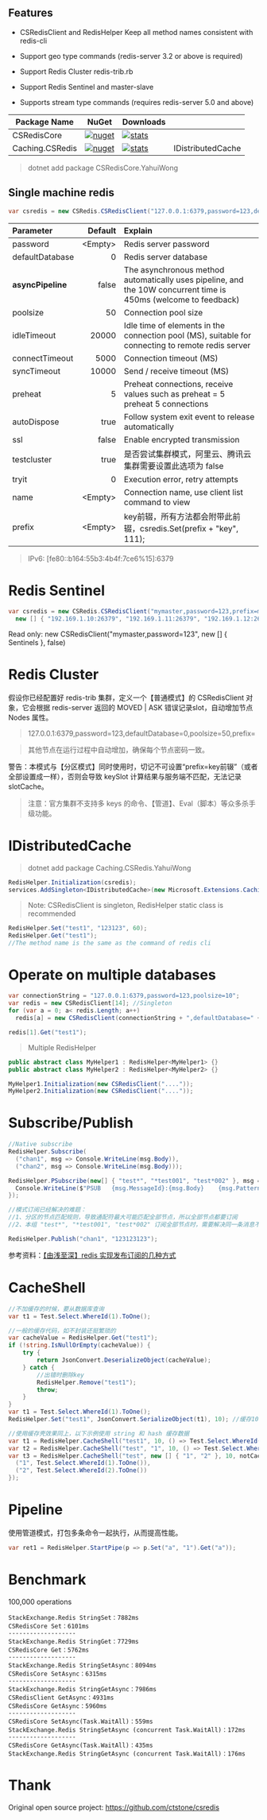 ## Features

- CSRedisClient and RedisHelper Keep all method names consistent with redis-cli

- Support geo type commands (redis-server 3.2 or above is required)

- Support Redis Cluster redis-trib.rb

- Support Redis Sentinel and master-slave

- Supports stream type commands (requires redis-server 5.0 and above)

| Package Name |  NuGet | Downloads | |
|--------------|  ------- |  ---- | -- |
| CSRedisCore | [![nuget](https://img.shields.io/nuget/v/CSRedisCore.svg?style=flat-square)](https://www.nuget.org/packages/CSRedisCore) | [![stats](https://img.shields.io/nuget/dt/CSRedisCore.svg?style=flat-square)](https://www.nuget.org/stats/packages/CSRedisCore?groupby=Version) |
| Caching.CSRedis | [![nuget](https://img.shields.io/nuget/v/Caching.CSRedis.svg?style=flat-square)](https://www.nuget.org/packages/Caching.CSRedis) | [![stats](https://img.shields.io/nuget/dt/Caching.CSRedis.svg?style=flat-square)](https://www.nuget.org/stats/packages/Caching.CSRedis?groupby=Version) | IDistributedCache |

> dotnet add package CSRedisCore.YahuiWong

## Single machine redis

```csharp
var csredis = new CSRedis.CSRedisClient("127.0.0.1:6379,password=123,defaultDatabase=13,prefix=my_");
```

| Parameter         | Default   | Explain |
| :---------------- | --------: | :------------------- |
| password          | \<Empty\> | Redis server password |
| defaultDatabase   | 0         | Redis server database |
| **asyncPipeline** | false     | The asynchronous method automatically uses pipeline, and the 10W concurrent time is 450ms (welcome to feedback) |
| poolsize          | 50        | Connection pool size |
| idleTimeout       | 20000     | Idle time of elements in the connection pool (MS), suitable for connecting to remote redis server |
| connectTimeout    | 5000      | Connection timeout (MS) |
| syncTimeout       | 10000     | Send / receive timeout (MS) |
| preheat           | 5         | Preheat connections, receive values such as preheat = 5 preheat 5 connections |
| autoDispose       | true      | Follow system exit event to release automatically |
| ssl               | false     | Enable encrypted transmission |
| testcluster       | true      | 是否尝试集群模式，阿里云、腾讯云集群需要设置此选项为 false |
| tryit             | 0         | Execution error, retry attempts |
| name              | \<Empty\> | Connection name, use client list command to view |
| prefix            | \<Empty\> | key前辍，所有方法都会附带此前辍，csredis.Set(prefix + "key", 111); |

> IPv6: [fe80::b164:55b3:4b4f:7ce6%15]:6379

# Redis Sentinel

```csharp
var csredis = new CSRedis.CSRedisClient("mymaster,password=123,prefix=my_", 
  new [] { "192.169.1.10:26379", "192.169.1.11:26379", "192.169.1.12:26379" });
```

Read only: new CSRedisClient("mymaster,password=123", new [] { Sentinels }, false)

# Redis Cluster

假设你已经配置好 redis-trib 集群，定义一个【普通模式】的 CSRedisClient 对象，它会根据 redis-server 返回的 MOVED | ASK 错误记录slot，自动增加节点 Nodes 属性。

> 127.0.0.1:6379,password=123,defaultDatabase=0,poolsize=50,prefix=

> 其他节点在运行过程中自动增加，确保每个节点密码一致。

警告：本模式与【分区模式】同时使用时，切记不可设置“prefix=key前辍”（或者全部设置成一样），否则会导致 keySlot 计算结果与服务端不匹配，无法记录 slotCache。

> 注意：官方集群不支持多 keys 的命令、【管道】、Eval（脚本）等众多杀手级功能。

# IDistributedCache

> dotnet add package Caching.CSRedis.YahuiWong

```csharp
RedisHelper.Initialization(csredis);
services.AddSingleton<IDistributedCache>(new Microsoft.Extensions.Caching.Redis.CSRedisCache(RedisHelper.Instance));
```

> Note: CSRedisClient is singleton, RedisHelper static class is recommended

```csharp
RedisHelper.Set("test1", "123123", 60);
RedisHelper.Get("test1");
//The method name is the same as the command of redis cli
```

# Operate on multiple databases

```csharp
var connectionString = "127.0.0.1:6379,password=123,poolsize=10";
var redis = new CSRedisClient[14]; //Singleton
for (var a = 0; a< redis.Length; a++) 
  redis[a] = new CSRedisClient(connectionString + ",defaultDatabase=" + a);

redis[1].Get("test1");
```

> Multiple RedisHelper

```csharp
public abstract class MyHelper1 : RedisHelper<MyHelper1> {}
public abstract class MyHelper2 : RedisHelper<MyHelper2> {}

MyHelper1.Initialization(new CSRedisClient("...."));
MyHelper2.Initialization(new CSRedisClient("...."));
```

# Subscribe/Publish

```csharp
//Native subscribe
RedisHelper.Subscribe(
  ("chan1", msg => Console.WriteLine(msg.Body)),
  ("chan2", msg => Console.WriteLine(msg.Body)));

RedisHelper.PSubscribe(new[] { "test*", "*test001", "test*002" }, msg => {
  Console.WriteLine($"PSUB   {msg.MessageId}:{msg.Body}    {msg.Pattern}: chan:{msg.Channel}");
});

//模式订阅已经解决的难题：
//1、分区的节点匹配规则，导致通配符最大可能匹配全部节点，所以全部节点都要订阅
//2、本组 "test*", "*test001", "test*002" 订阅全部节点时，需要解决同一条消息不可执行多次

RedisHelper.Publish("chan1", "123123123");
```

参考资料：[【由浅至深】redis 实现发布订阅的几种方式](https://www.cnblogs.com/kellynic/p/9952386.html)

# CacheShell

```csharp
//不加缓存的时候，要从数据库查询
var t1 = Test.Select.WhereId(1).ToOne();

//一般的缓存代码，如不封装还挺繁琐的
var cacheValue = RedisHelper.Get("test1");
if (!string.IsNullOrEmpty(cacheValue)) {
	try {
		return JsonConvert.DeserializeObject(cacheValue);
	} catch {
		//出错时删除key
		RedisHelper.Remove("test1");
		throw;
	}
}
var t1 = Test.Select.WhereId(1).ToOne();
RedisHelper.Set("test1", JsonConvert.SerializeObject(t1), 10); //缓存10秒

//使用缓存壳效果同上，以下示例使用 string 和 hash 缓存数据
var t1 = RedisHelper.CacheShell("test1", 10, () => Test.Select.WhereId(1).ToOne());
var t2 = RedisHelper.CacheShell("test", "1", 10, () => Test.Select.WhereId(1).ToOne());
var t3 = RedisHelper.CacheShell("test", new [] { "1", "2" }, 10, notCacheFields => new [] {
  ("1", Test.Select.WhereId(1).ToOne()),
  ("2", Test.Select.WhereId(2).ToOne())
});
```

# Pipeline

使用管道模式，打包多条命令一起执行，从而提高性能。

```csharp
var ret1 = RedisHelper.StartPipe(p => p.Set("a", "1").Get("a"));
```

# Benchmark

100,000 operations

```shell
StackExchange.Redis StringSet：7882ms
CSRedisCore Set：6101ms
-------------------
StackExchange.Redis StringGet：7729ms
CSRedisCore Get：5762ms
-------------------
StackExchange.Redis StringSetAsync：8094ms
CSRedisCore SetAsync：6315ms
-------------------
StackExchange.Redis StringGetAsync：7986ms
CSRedisClient GetAsync：4931ms
CSRedisCore GetAsync：5960ms
-------------------
CSRedisCore SetAsync(Task.WaitAll)：559ms
StackExchange.Redis StringSetAsync (concurrent Task.WaitAll)：172ms
-------------------
CSRedisCore GetAsync(Task.WaitAll)：435ms
StackExchange.Redis StringGetAsync (concurrent Task.WaitAll)：176ms
```

# Thank

Original open source project: https://github.com/ctstone/csredis

